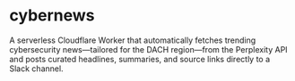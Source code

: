 # cybernews
A serverless Cloudflare Worker that automatically fetches trending cybersecurity news—tailored for the DACH region—from the Perplexity API and posts curated headlines, summaries, and source links directly to a Slack channel. 
